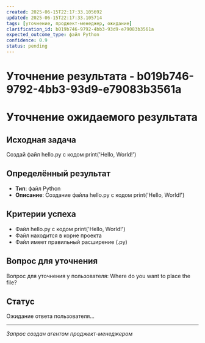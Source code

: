 ```yaml
---
created: 2025-06-15T22:17:33.105692
updated: 2025-06-15T22:17:33.105714
tags: [уточнение, проджект-менеджер, ожидание]
clarification_id: b019b746-9792-4bb3-93d9-e79083b3561a
expected_outcome_type: файл Python
confidence: 0.9
status: pending
---
```


# Уточнение результата - b019b746-9792-4bb3-93d9-e79083b3561a

# Уточнение ожидаемого результата

## Исходная задача
Создай файл hello.py с кодом print('Hello, World!')

## Определённый результат
- **Тип**: файл Python
- **Описание**: Создание файла hello.py с кодом print('Hello, World!')

## Критерии успеха
- Файл hello.py с кодом print('Hello, World!')
- Файл находится в корне проекта
- Файл имеет правильный расширение (.py)

## Вопрос для уточнения
Вопрос для уточнения у пользователя: Where do you want to place the file?

## Статус
Ожидание ответа пользователя...

---
*Запрос создан агентом проджект-менеджером*
